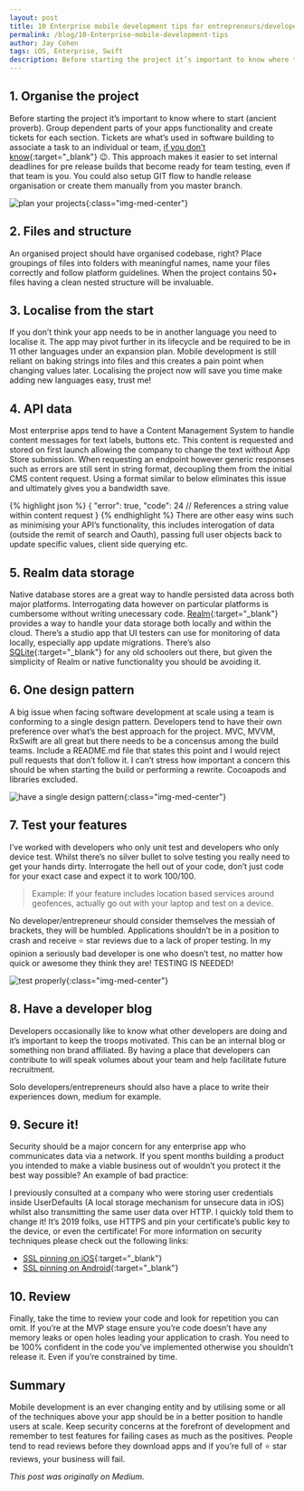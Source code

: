 ```yaml
---
layout: post
title: 10 Enterprise mobile development tips for entrepreneurs/developers
permalink: /blog/10-Enterprise-mobile-development-tips
author: Jay Cohen
tags: iOS, Enterprise, Swift
description: Before starting the project it’s important to know where to start (ancient proverb). Group dependent parts of your apps functionality and create tickets for each section.
---
```



## 1. Organise the project
Before starting the project it’s important to know where to start (ancient proverb). Group dependent parts of your apps functionality and create tickets for each section. Tickets are what’s used in software building to associate a task to an individual or team, [if you don’t know](https://www.atlassian.com/agile/project-management/epics-stories-themes){:target="_blank"} 😉. This approach makes it easier to set internal deadlines for pre release builds that become ready for team testing, even if that team is you. You could also setup GIT flow to handle release organisation or create them manually from you master branch.

![plan your projects]({{site.url}}/assets/blog/2019/organise-planet.jpeg){:class="img-med-center"}

## 2. Files and structure
An organised project should have organised codebase, right? Place groupings of files into folders with meaningful names, name your files correctly and follow platform guidelines. When the project contains 50+ files having a clean nested structure will be invaluable.

## 3. Localise from the start
If you don’t think your app needs to be in another language you need to localise it. The app may pivot further in its lifecycle and be required to be in 11 other languages under an expansion plan. Mobile development is still reliant on baking strings into files and this creates a pain point when changing values later. Localising the project now will save you time make adding new languages easy, trust me!

## 4. API data
Most enterprise apps tend to have a Content Management System to handle content messages for text labels, buttons etc. This content is requested and stored on first launch allowing the company to change the text without App Store submission. When requesting an endpoint however generic responses such as errors are still sent in string format, decoupling them from the initial CMS content request. Using a format similar to below eliminates this issue and ultimately gives you a bandwidth save.

{% highlight json %}
{
  "error": true,
  "code": 24 // References a string value within content request
}
{% endhighlight %}
There are other easy wins such as minimising your API’s functionality, this includes interogation of data (outside the remit of search and Oauth), passing full user objects back to update specific values, client side querying etc.

## 5. Realm data storage
Native database stores are a great way to handle persisted data across both major platforms. Interrogating data however on particular platforms is cumbersome without writing unecessary code. [Realm](https://realm.io/){:target="_blank"} provides a way to handle your data storage both locally and within the cloud. There’s a studio app that UI testers can use for monitoring of data locally, especially app update migrations. There’s also [SQLite](https://www.sqlite.org/index.html){:target="_blank"} for any old schoolers out there, but given the simplicity of Realm or native functionality you should be avoiding it.

## 6. One design pattern
A big issue when facing software development at scale using a team is conforming to a single design pattern. Developers tend to have their own preference over what’s the best approach for the project. MVC, MVVM, RxSwift are all great but there needs to be a concensus among the build teams. Include a README.md file that states this point and I would reject pull requests that don’t follow it. I can’t stress how important a concern this should be when starting the build or performing a rewrite. Cocoapods and libraries excluded.

![have a single design pattern]({{site.url}}/assets/blog/2019/code-smell.jpeg){:class="img-med-center"}

## 7. Test your features
I’ve worked with developers who only unit test and developers who only device test. Whilst there’s no silver bullet to solve testing you really need to get your hands dirty. Interrogate the hell out of your code, don’t just code for your exact case and expect it to work 100/100.

> Example: If your feature includes location based services around geofences, actually go out with your laptop and test on a device.

No developer/entrepreneur should consider themselves the messiah of brackets, they will be humbled. Applications shouldn’t be in a position to crash and receive ⭐️ star reviews due to a lack of proper testing. In my opinion a seriously bad developer is one who doesn’t test, no matter how quick or awesome they think they are! TESTING IS NEEDED!

![test properly]({{site.url}}/assets/blog/2019/test-production.jpeg){:class="img-med-center"}

## 8. Have a developer blog
Developers occasionally like to know what other developers are doing and it’s important to keep the troops motivated. This can be an internal blog or something non brand affiliated. By having a place that developers can contribute to will speak volumes about your team and help facilitate future recruitment.

Solo developers/entrepreneurs should also have a place to write their experiences down, medium for example.

## 9. Secure it!
Security should be a major concern for any enterprise app who communicates data via a network. If you spent months building a product you intended to make a viable business out of wouldn’t you protect it the best way possible? An example of bad practice:

I previously consulted at a company who were storing user credentials inside UserDefaults (A local storage mechanism for unsecure data in iOS) whilst also transmitting the same user data over HTTP. I quickly told them to change it!
It’s 2019 folks, use HTTPS and pin your certificate’s public key to the device, or even the certificate! For more information on security techniques please check out the following links:
* [SSL pinning on iOS](https://infinum.co/the-capsized-eight/ssl-pinning-revisited){:target="_blank"}
* [SSL pinning on Android](https://developer.android.com/training/articles/security-ssl.html){:target="_blank"}

## 10. Review
Finally, take the time to review your code and look for repetition you can omit. If you’re at the MVP stage ensure you’re code doesn’t have any memory leaks or open holes leading your application to crash. You need to be 100% confident in the code you’ve implemented otherwise you shouldn’t release it. Even if you’re constrained by time.

## Summary
Mobile development is an ever changing entity and by utilising some or all of the techniques above your app should be in a better position to handle users at scale. Keep security concerns at the forefront of development and remember to test features for failing cases as much as the positives. People tend to read reviews before they download apps and if you’re full of ⭐️ star reviews, your business will fail.

*This post was originally on Medium.*
